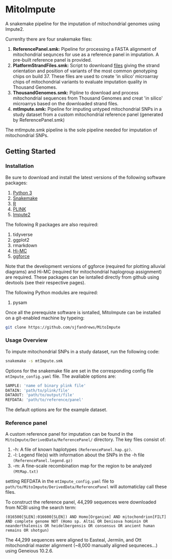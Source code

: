 # MitoImpute
A snakemake pipeline for the imputation of mitochondrial genomes using Impute2.

Currenlty there are four snakemake files:

1.  **ReferencePanel.smk:** Pipeline for processing a FASTA alignment of mitochondrial sequnces for use as a reference panel in imputation. A pre-built reference panel is provided.
2.  **PlatformStrandFiles.smk:** Script to downloand [files](http://www.well.ox.ac.uk/~wrayner/strand/) giving the strand orientation and position of variants of the most common genotyping chips on build 37. These files are used to create 'in silico' microarray chips of mitochondrial variants to evaluate imputation quality in Thousand Genomes.
3.  **ThousandGenomes.smk:** Pipline to download and process mitochondrial sequences from Thousand Genomes and creat 'in silico' microarrys based on the downloaded strand files.
4.  **mtImpute.smk:** Pipeline for imputing untyped mitochondrial SNPs in a study dataset from a custom mitochondrial reference panel (generated by ReferencePanel.smk)

The mtImpute.smk pipeline is the sole pipeline needed for imputation of mitochondrial SNPs.

## Getting Started
### Installation
Be sure to download and install the latest versions of the following software packages:
1. [Python 3](https://www.python.org/downloads/)
2. [Snakemake](https://snakemake.readthedocs.io/en/stable/getting_started/installation.html)
3. [R](https://cran.r-project.org/)
4. [PLINK](https://www.cog-genomics.org/plink2)
5. [Impute2](https://mathgen.stats.ox.ac.uk/impute/impute_v2.html#download)

The following R packages are also required:
1. tidyverse
2. ggplot2
3. rmarkdown
4. [Hi-MC](https://github.com/vserch/himc)
5. [ggforce](https://github.com/thomasp85/ggforce)

Note that the development versions of ggforce (required for plotting alluvial diagrams) and Hi-MC (required for mitochondrial haplogroup assignment) are required. These packages can be isntalled directly from github using devtools (see their respective pages).

The following Python modules are required:
1. pysam

Once all the prerequiste software is isntalled, MitoImpute can be installed on a git-enabled machine by typeing:

```bash
git clone https://github.com/sjfandrews/MitoImpute
```

### Usage Overview
To impute mitochondrial SNPs in a study dataset, run the following code:

```bash
snakemake -s mtImpute.smk
```

Options for the snakemake file are set in the corresponding config file ```mtImpute_config.yaml``` file. The avaliable options are:

```bash
SAMPLE: 'name of binary plink file'
DATAIN: 'path/to/plink/file'
DATAOUT: 'path/to/output/file'
REFDATA: 'path/to/reference/panel'
```

The default options are for the example dataset.

### Reference panel
A custom reference panel for imputation can be found in the ```MitoImpute/DerivedData/ReferencePanel/``` directory. The key files consist of:
1. -h: A file of known haplotypes ```(ReferencePanel.hap.gz)```.
2. -l: Legend file(s) with information about the SNPs in the -h file ```(ReferencePanel.legend.gz)```
3. -m: A fine-scale recombination map for the region to be analyzed ```(MtMap.txt)```

setting REFDATA in the ```mtImpute_config.yaml``` file to ```path/to/MitoImpute/DerivedData/ReferencePanel``` will automaticlay call these files.

To construct the reference panel, 44,299 sequences were downloaded from NCBI using the search term:

```(016500[SLEN]:016600[SLEN]) AND Homo[Organism] AND mitochondrion[FILT] AND complete genome NOT (Homo sp. Altai OR Denisova hominin OR neanderthalensis OR heidelbergensis OR consensus OR ancient human remains OR shotgun)```

The 44,299 sequences were aligned to Easteal, Jermiin, and Ott mitochondrial master alignment (~8,000 manually aligned sequneces...) using Geneious 10.2.6.
